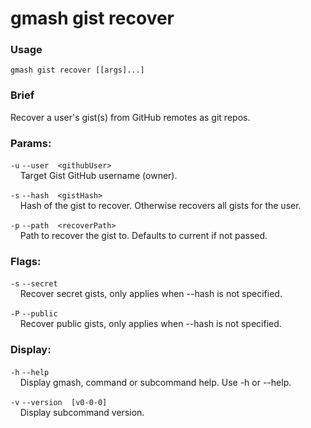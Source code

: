 # gmash gist recover

### Usage
`gmash gist recover [[args]...]`

### Brief
Recover a user's gist(s) from GitHub remotes as git repos.

### Params:
`-u`  `--user  <githubUser>` \
&nbsp;&nbsp;&nbsp;&nbsp;Target Gist GitHub username (owner).

`-s`  `--hash  <gistHash>` \
&nbsp;&nbsp;&nbsp;&nbsp;Hash of the gist to recover. Otherwise recovers all gists for the     user.

`-p`  `--path  <recoverPath>` \
&nbsp;&nbsp;&nbsp;&nbsp;Path to recover the gist to. Defaults to current if not passed.

### Flags:
`-s`  `--secret` \
&nbsp;&nbsp;&nbsp;&nbsp;Recover secret gists, only applies when --hash is not specified.

`-P`  `--public` \
&nbsp;&nbsp;&nbsp;&nbsp;Recover public gists, only applies when --hash is not specified.

### Display:
`-h`  `--help` \
&nbsp;&nbsp;&nbsp;&nbsp;Display gmash, command or subcommand help. Use -h or --help.

`-v`  `--version  [v0-0-0]` \
&nbsp;&nbsp;&nbsp;&nbsp;Display subcommand version.
